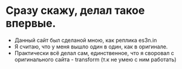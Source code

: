 # Сразу скажу, делал такое впервые.

- Данный сайт был сделаной мною, как реплика es3n.in
- Я считаю, что у меня вышло один в один, как в оригинале.
- Практически всё делал сам, единственное, что я своровал с оригинального сайта - transform (т.к не умею с ним работать)
